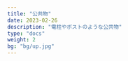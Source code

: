 ```yaml
---
title: "公共物"
date: 2023-02-26
description: "電柱やポストのような公共物"
type: "docs"
weight: 2
bg: "bg/up.jpg"
---
```


